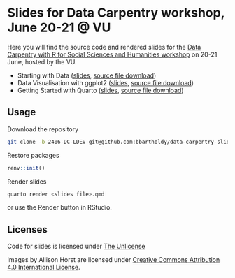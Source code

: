 # Slides for Data Carpentry workshop, June 20-21 @ VU

Here you will find the source code and rendered slides for the
[Data Carpentry with R for Social Sciences and Humanities workshop](https://ubvu.github.io/2024-06-20-ldev-amsterdam/)
on 20-21 June, hosted by the VU.

- Starting with Data ([slides](https://alwil.github.io/data-carpentry-slides/02_start-data.html), [source file download](/02_start-data.qmd))
- Data Visualisation with ggplot2 ([slides](https://alwil.github.io/data-carpentry-slides/04_data-viz.html), [source file download](/04_data-viz.qmd))
- Getting Started with Quarto ([slides](https://alwil.github.io/data-carpentry-slides/05_quarto.html), [source file download](/05_quarto.qmd))

## Usage

Download the repository

```sh
git clone -b 2406-DC-LDEV git@github.com:bbartholdy/data-carpentry-slides.git
```

Restore packages

```r
renv::init()
```

Render slides

```sh
quarto render <slides file>.qmd
```
or use the Render button in RStudio.

## Licenses

Code for slides is licensed under [The Unlicense](LICENSE)

Images by Allison Horst are licensed under [Creative Commons Attribution 4.0 International License](https://creativecommons.org/licenses/by/4.0/legalcode.en).

